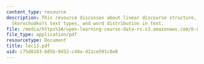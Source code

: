 ```yaml
---
content_type: resource
description: This resource discusses about linear discourse structure, segmentation,
  Skorochodko?s text types, and word distribution in text.
file: /media/https%3A/open-learning-course-data-rc.s3.amazonaws.com/6-864-advanced-natural-language-processing-fall-2005/c75d8183b85b9432c48ad11ce591c8e8_lec13.pdf
file_type: application/pdf
resourcetype: Document
title: lec13.pdf
uid: c75d8183-b85b-9432-c48a-d11ce591c8e8
---
```

